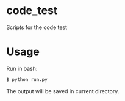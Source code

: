 # code_test
Scripts for the code test

# Usage
Run in bash:
```bash
$ python run.py
```

The output will be saved in current directory.

